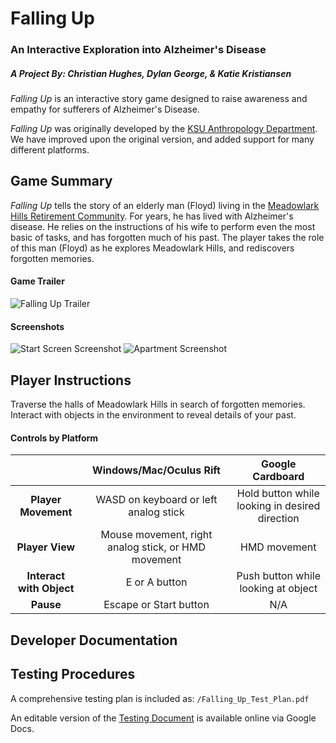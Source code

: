 # Falling Up
### An Interactive Exploration into Alzheimer's Disease
##### A Project By: Christian Hughes, Dylan George, & Katie Kristiansen

_Falling Up_ is an interactive story game designed to raise awareness and empathy for sufferers of Alzheimer's Disease.

_Falling Up_ was originally developed by the [KSU Anthropology Department](https://www.k-state.edu/sasw/anth/). We have improved upon the original version, and added support for many different platforms.

## Game Summary
_Falling Up_ tells the story of an elderly man (Floyd) living in the [Meadowlark Hills Retirement Community](http://www.meadowlark.org). For years, he has lived with Alzheimer's disease. He relies on the instructions of his wife to perform even the most basic of tasks, and has forgotten much of his past. The player takes the role of this man (Floyd) as he explores Meadowlark Hills, and rediscovers forgotten memories.

#### Game Trailer
![Falling Up Trailer](http://i.imgur.com/7dVxzRE.png)

#### Screenshots
![Start Screen Screenshot](http://i.imgur.com/L7FRiQd.png)
![Apartment Screenshot](http://i.imgur.com/J77QWGn.png)

## Player Instructions
Traverse the halls of Meadowlark Hills in search of forgotten memories. Interact with objects in the environment to reveal details of your past.


#### Controls by Platform
|                          |                Windows/Mac/Oculus Rift               |                Google Cardboard                |
|:------------------------:|:----------------------------------------------------:|:----------------------------------------------:|
| **Player Movement**      |         WASD on keyboard or left analog stick        | Hold button while looking in desired direction |
| **Player View**          | Mouse movement, right analog stick, or HMD movement  |                  HMD movement                  |
| **Interact with Object** |                     E or A button                    |       Push button while looking at object      |
| **Pause**                |                Escape or Start button                |                       N/A                      |

## Developer Documentation


## Testing Procedures
A comprehensive testing plan is included as:
```/Falling_Up_Test_Plan.pdf```

An editable version of the [Testing Document](https://docs.google.com/document/d/1JRRk8aNslYpcutnF0-EPZ1ZKUrV0vxHIQb4KtBZh7zw/edit) is available online via Google Docs.
